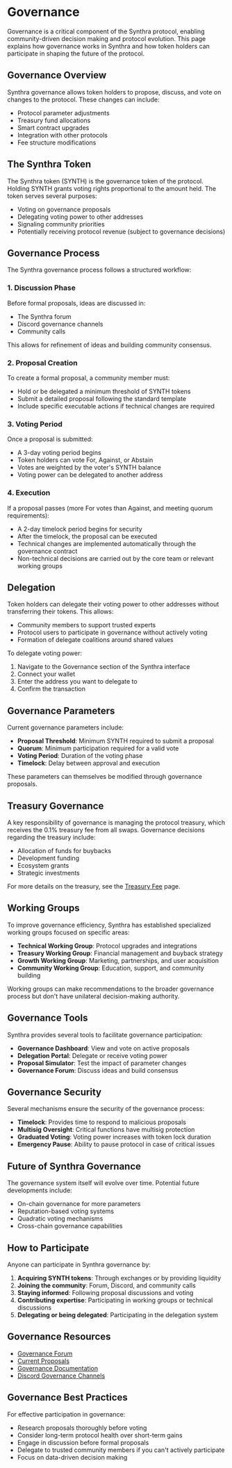 # Governance

Governance is a critical component of the Synthra protocol, enabling community-driven decision making and protocol evolution. This page explains how governance works in Synthra and how token holders can participate in shaping the future of the protocol.

## Governance Overview

Synthra governance allows token holders to propose, discuss, and vote on changes to the protocol. These changes can include:

* Protocol parameter adjustments
* Treasury fund allocations
* Smart contract upgrades
* Integration with other protocols
* Fee structure modifications

## The Synthra Token

The Synthra token (SYNTH) is the governance token of the protocol. Holding SYNTH grants voting rights proportional to the amount held. The token serves several purposes:

* Voting on governance proposals
* Delegating voting power to other addresses
* Signaling community priorities
* Potentially receiving protocol revenue (subject to governance decisions)

## Governance Process

The Synthra governance process follows a structured workflow:

### 1. Discussion Phase

Before formal proposals, ideas are discussed in:

* The Synthra forum
* Discord governance channels
* Community calls

This allows for refinement of ideas and building community consensus.

### 2. Proposal Creation

To create a formal proposal, a community member must:

* Hold or be delegated a minimum threshold of SYNTH tokens
* Submit a detailed proposal following the standard template
* Include specific executable actions if technical changes are required

### 3. Voting Period

Once a proposal is submitted:

* A 3-day voting period begins
* Token holders can vote For, Against, or Abstain
* Votes are weighted by the voter's SYNTH balance
* Voting power can be delegated to another address

### 4. Execution

If a proposal passes (more For votes than Against, and meeting quorum requirements):

* A 2-day timelock period begins for security
* After the timelock, the proposal can be executed
* Technical changes are implemented automatically through the governance contract
* Non-technical decisions are carried out by the core team or relevant working groups

## Delegation

Token holders can delegate their voting power to other addresses without transferring their tokens. This allows:

* Community members to support trusted experts
* Protocol users to participate in governance without actively voting
* Formation of delegate coalitions around shared values

To delegate voting power:

1. Navigate to the Governance section of the Synthra interface
2. Connect your wallet
3. Enter the address you want to delegate to
4. Confirm the transaction

## Governance Parameters

Current governance parameters include:

* **Proposal Threshold**: Minimum SYNTH required to submit a proposal
* **Quorum**: Minimum participation required for a valid vote
* **Voting Period**: Duration of the voting phase
* **Timelock**: Delay between approval and execution

These parameters can themselves be modified through governance proposals.

## Treasury Governance

A key responsibility of governance is managing the protocol treasury, which receives the 0.1% treasury fee from all swaps. Governance decisions regarding the treasury include:

* Allocation of funds for buybacks
* Development funding
* Ecosystem grants
* Strategic investments

For more details on the treasury, see the [Treasury Fee](treasury-fee.md) page.

## Working Groups

To improve governance efficiency, Synthra has established specialized working groups focused on specific areas:

* **Technical Working Group**: Protocol upgrades and integrations
* **Treasury Working Group**: Financial management and buyback strategy
* **Growth Working Group**: Marketing, partnerships, and user acquisition
* **Community Working Group**: Education, support, and community building

Working groups can make recommendations to the broader governance process but don't have unilateral decision-making authority.

## Governance Tools

Synthra provides several tools to facilitate governance participation:

* **Governance Dashboard**: View and vote on active proposals
* **Delegation Portal**: Delegate or receive voting power
* **Proposal Simulator**: Test the impact of parameter changes
* **Governance Forum**: Discuss ideas and build consensus

## Governance Security

Several mechanisms ensure the security of the governance process:

* **Timelock**: Provides time to respond to malicious proposals
* **Multisig Oversight**: Critical functions have multisig protection
* **Graduated Voting**: Voting power increases with token lock duration
* **Emergency Pause**: Ability to pause protocol in case of critical issues

## Future of Synthra Governance

The governance system itself will evolve over time. Potential future developments include:

* On-chain governance for more parameters
* Reputation-based voting systems
* Quadratic voting mechanisms
* Cross-chain governance capabilities

## How to Participate

Anyone can participate in Synthra governance by:

1. **Acquiring SYNTH tokens**: Through exchanges or by providing liquidity
2. **Joining the community**: Forum, Discord, and community calls
3. **Staying informed**: Following proposal discussions and voting
4. **Contributing expertise**: Participating in working groups or technical discussions
5. **Delegating or being delegated**: Participating in the delegation system

## Governance Resources

* [Governance Forum](https://forum.synthra.io)
* [Current Proposals](https://app.synthra.io/governance)
* [Governance Documentation](https://docs.synthra.io/governance)
* [Discord Governance Channels](https://discord.synthra.io)

## Governance Best Practices

For effective participation in governance:

* Research proposals thoroughly before voting
* Consider long-term protocol health over short-term gains
* Engage in discussion before formal proposals
* Delegate to trusted community members if you can't actively participate
* Focus on data-driven decision making
